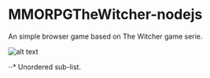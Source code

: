 # MMORPGTheWitcher-nodejs
An simple browser game based on The Witcher game serie.  

![alt text][logo]

[logo]: https://uploaddeimagens.com.br/images/001/889/817/original/Capturar.JPG "PrintScreen from the 'central' game page"  

⋅⋅* Unordered sub-list. 

